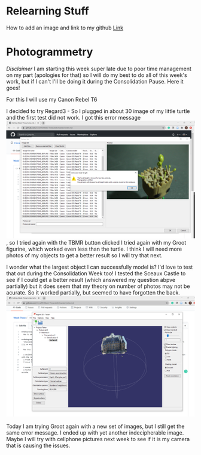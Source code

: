 # Relearning Stuff
  How to add an image and link to my github [Link](https://discord.com/channels/739577555325157407/739577555849445376/760164394067296276)

# Photogrammetry
  *Disclaimer* I am starting this week super late due to poor time management on my part (apologies for that) so I will do my best to do all of this week's work, but if I can't I'll be doing it during the Consolidation Pause. Here it goes!
  
  For this I will use my Canon Rebel T6
  
  I decided to try Regard3 - So I plugged in about 30 image of my little turtle and the first test did not work. I got this error message ![image](Regard3D_Error_Message.png), so I tried again with the TBMR button clicked 
  I tried again with my Groot figurine, which worked even less than the turtle. 
  I think I will need more photos of my objects to get a better result so I will try that next. 
  
  I wonder what the largest object I can successfully model is? I'd love to test that out during the Consolidation Week too! 
  I tested the Sceaux Castle to see if I could get a better result (which answered my question abpve partially) but it does seem that my theory on number of photos may not be acurate. So it worked partially, but seemed to have forgotten the back. ![image](Test_Images_From_Tutorial.png)
  
  Today I am trying Groot again with a new set of images, but I still get the same error message. I ended up with yet another indecipherable image. Maybe I will try with cellphone pictures next week to see if it is my camera that is causing the issues.
  

  
  
